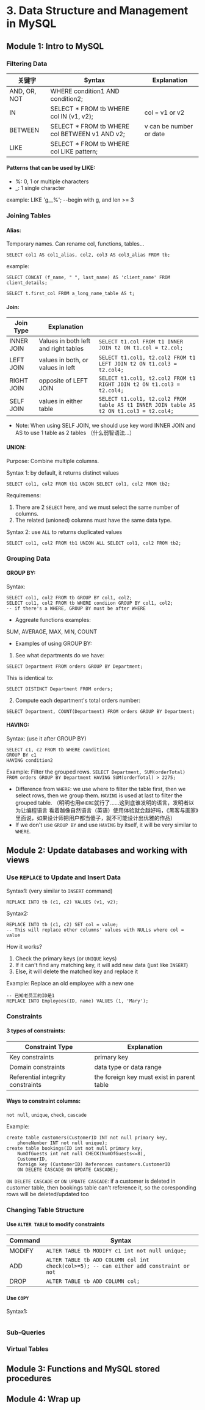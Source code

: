 # 3. Data Structure and Management in MySQL

## Module 1: Intro to MySQL

### Filtering Data

|  关键字  | Syntax | Explanation |
| ----- | ------ | --- |
| AND, OR, NOT | WHERE condition1 AND condition2;|  |
| IN | SELECT * FROM tb WHERE col IN (v1, v2);| col = v1 or v2 |
| BETWEEN | SELECT * FROM tb WHERE col BETWEEN v1 AND v2;| v can be number or date |
| LIKE | SELECT * FROM tb WHERE col LIKE pattern;||

#### Patterns that can be used by LIKE:
* %: 0, 1 or multiple characters
* \_: 1 single character

example: LIKE 'g__%';    \-\-begin with g, and len >= 3

### Joining Tables

#### Alias:

Temporary names. Can rename col, functions, tables...

`SELECT col1 AS col1_alias, col2, col3 AS col3_alias FROM tb;`

example: 

`SELECT CONCAT (f_name, " ", last_name) AS 'client_name' FROM client_details;`

`SELECT t.first_col FROM a_long_name_table AS t;`

#### Join:

| Join Type | Explanation|  |
| -----     | -----     | ---|
| INNER JOIN | Values in both left and right tables |`SELECT t1.col FROM t1 INNER JOIN t2 ON t1.col = t2.col;`|
|LEFT JOIN |values in both, or values in left|`SELECT t1.col1, t2.col2 FROM t1 LEFT JOIN t2 ON t1.col3 = t2.col4;`|
|RIGHT JOIN|opposite of LEFT JOIN|`SELECT t1.col1, t2.col2 FROM t1 RIGHT JOIN t2 ON t1.col3 = t2.col4;`|
|SELF JOIN|values in either table|`SELECT t1.col1, t2.col2 FROM table AS t1 INNER JOIN table AS t2 ON t1.col3 = t2.col4;`|

* Note: When using SELF JOIN, we should use key word INNER JOIN and AS to use 1 table as 2 tables （什么弱智语法...）

#### UNION:

Purpose: Combine multiple columns.

Syntax 1: by default, it returns distinct values

`SELECT col1, col2 FROM tb1 UNION SELECT col1, col2 FROM tb2;`

Requiremens:

1. There are 2 `SELECT` here, and we must select the same number of columns.
2. The related (unioned) columns must have the same data type.

Syntax 2: use `ALL` to returns duplicated values

`SELECT col1, col2 FROM tb1 UNION ALL SELECT col1, col2 FROM tb2;`


### Grouping Data

#### GROUP BY:

Syntax:
```
SELECT col1, col2 FROM tb GROUP BY col1, col2;
SELECT col1, col2 FROM tb WHERE condiion GROUP BY col1, col2;
-- if there's a WHERE, GROUP BY must be after WHERE
```

* Aggreate functions examples:

SUM, AVERAGE, MAX, MIN, COUNT

* Examples of using GROUP BY:

1. See what departments do we have:

`SELECT Department FROM orders GROUP BY Department;`

This is identical to:

`SELECT DISTINCT Department FROM orders;`

2. Compute each department's total orders number:

`SELECT Department, COUNT(Department) FROM orders GROUP BY Department;`


#### HAVING:

Syntax: (use it after GROUP BY)

```
SELECT c1, c2 FROM tb WHERE condition1
GROUP BY c1
HAVING condition2
```

Example: Filter the grouped rows.
`SELECT Department, SUM(orderTotal) FROM orders GROUP BY Department HAVING SUM(orderTotal) > 2275;`

* Difference from `WHERE`: we use where to filter the table first, then we select rows, then we group them. `HAVING` is used at last to filter the grouped table. （明明也用`WHERE`就行了……这到底谁发明的语言，发明者以为让编程语言 看着越像自然语言（英语）使用体验就会越好吗，《黑客与画家》里面说，如果设计师把用户都当傻子，就不可能设计出优雅的作品）
* If we don't use `GROUP BY` and use `HAVING` by itself, it will be very similar to `WHERE`.

## Module 2: Update databases and working with views

### Use `REPLACE` to Update and Insert Data

Syntax1: (very similar to `INSERT` command)
```
REPLACE INTO tb (c1, c2) VALUES (v1, v2);
```
Syntax2:
```
REPLACE INTO tb (c1, c2) SET col = value;
-- This will replace other columns' values with NULLs where col = value
```

How it works?
1. Check the primary keys (or `UNIQUE` keys)
2. If it can't find any matching key, it will add new data (just like `INSERT`)
3. Else, it will delete the matched key and replace it

Example: Replace an old employee with a new one
```
-- 已知老员工的ID是1
REPLACE INTO Employees(ID, name) VALUES (1, 'Mary');
```

### Constraints

#### 3 types of constraints:
|Constraint Type|Explanation|
| ---- |----|
|Key constraints|primary key|
|Domain constraints|data type or data range|
|Referential integrity constraints|the foreign key must exist in parent table|

#### Ways to constraint columns:

`not null`, `unique`, `check`, `cascade`

Example:

```
create table customers(CustomerID INT not null primary key,
    phoneNumber INT not null unique);
create table bookings(ID int not null primary key,
    NumOfGuests int not null CHECK(NumOfGuests<=8),
    CustomerID, 
    foreign key (CustomerID) References customers.CustomerID
    ON DELETE CASCADE ON UPDATE CASCADE);
```
`ON DELETE CASCADE` or `ON UPDATE CASCADE`: if a customer is deleted in customer table, then bookings table can't reference it, so the coresponding rows will be deleted/updated too

### Changing Table Structure

#### Use `ALTER TABLE` to modify constraints

|Command|Syntax|
|----|----|
|MODIFY|`ALTER TABLE tb MODIFY c1 int not null unique;`|
|ADD|`ALTER TABLE tb ADD COLUMN col int check(col>=5); -- can either add constraint or not`|
|DROP|`ALTER TABLE tb ADD COLUMN col;`|

#### Use `COPY`

Syntax1:
```

```

### Sub-Queries

### Virtual Tables


## Module 3: Functions and MySQL stored procedures

## Module 4: Wrap up
